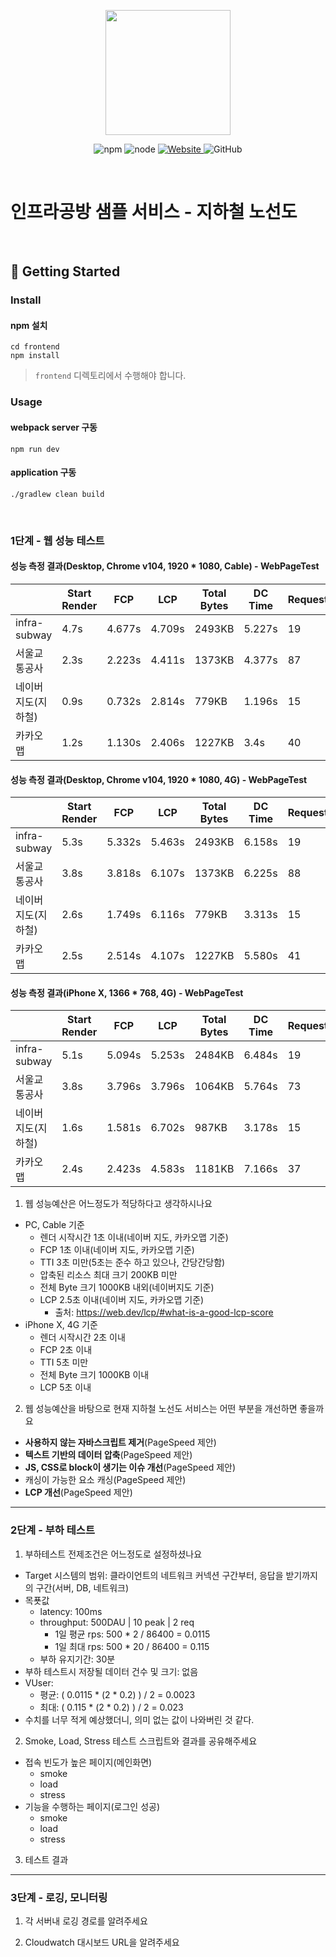 <p align="center">
    <img width="200px;" src="https://raw.githubusercontent.com/woowacourse/atdd-subway-admin-frontend/master/images/main_logo.png"/>
</p>
<p align="center">
  <img alt="npm" src="https://img.shields.io/badge/npm-%3E%3D%205.5.0-blue">
  <img alt="node" src="https://img.shields.io/badge/node-%3E%3D%209.3.0-blue">
  <a href="https://edu.nextstep.camp/c/R89PYi5H" alt="nextstep atdd">
    <img alt="Website" src="https://img.shields.io/website?url=https%3A%2F%2Fedu.nextstep.camp%2Fc%2FR89PYi5H">
  </a>
  <img alt="GitHub" src="https://img.shields.io/github/license/next-step/atdd-subway-service">
</p>

<br>

# 인프라공방 샘플 서비스 - 지하철 노선도

<br>

## 🚀 Getting Started

### Install
#### npm 설치
```
cd frontend
npm install
```
> `frontend` 디렉토리에서 수행해야 합니다.

### Usage
#### webpack server 구동
```
npm run dev
```
#### application 구동
```
./gradlew clean build
```
<br>


### 1단계 - 웹 성능 테스트

#### 성능 측정 결과(Desktop, Chrome v104, 1920 * 1080, Cable) - WebPageTest

|                     | Start Render | FCP    | LCP    | Total Bytes | DC Time | Requests |
|---------------------|--------------|--------|--------|-------------|--------|----------|
| infra-subway        | 4.7s         | 4.677s | 4.709s | 2493KB      | 5.227s | 19       |
| 서울교통공사        | 2.3s         | 2.223s | 4.411s | 1373KB      | 4.377s | 87       |
| 네이버 지도(지하철) | 0.9s         | 0.732s | 2.814s | 779KB       | 1.196s | 15       |
| 카카오맵            | 1.2s         | 1.130s | 2.406s | 1227KB      | 3.4s   | 40       |

#### 성능 측정 결과(Desktop, Chrome v104, 1920 * 1080, 4G) - WebPageTest

|                     | Start Render | FCP    | LCP    | Total Bytes | DC Time | Requests |
|---------------------|--------------|--------|--------|-------------|---------|----------|
| infra-subway        | 5.3s         | 5.332s | 5.463s | 2493KB      | 6.158s  | 19       |
| 서울교통공사        | 3.8s         | 3.818s | 6.107s | 1373KB      | 6.225s  | 88       |
| 네이버 지도(지하철) | 2.6s         | 1.749s | 6.116s | 779KB       | 3.313s  | 15       |
| 카카오맵            | 2.5s         | 2.514s | 4.107s | 1227KB      | 5.580s  | 41       |

#### 성능 측정 결과(iPhone X, 1366 * 768, 4G) - WebPageTest

|                     | Start Render | FCP    | LCP    | Total Bytes | DC Time | Requests |
|---------------------|--------------|--------|--------|-------------|---------|----------|
| infra-subway        | 5.1s         | 5.094s | 5.253s | 2484KB      | 6.484s  | 19       |
| 서울교통공사        | 3.8s         | 3.796s | 3.796s | 1064KB      | 5.764s  | 73       |
| 네이버 지도(지하철) | 1.6s         | 1.581s | 6.702s | 987KB       | 3.178s  | 15       |
| 카카오맵            | 2.4s         | 2.423s | 4.583s | 1181KB      | 7.166s  | 37       |

1. 웹 성능예산은 어느정도가 적당하다고 생각하시나요
  - PC, Cable 기준
    - 렌더 시작시간 1초 이내(네이버 지도, 카카오맵 기준)
    - FCP 1초 이내(네이버 지도, 카카오맵 기준)
    - TTI 3초 미만(5초는 준수 하고 있으나, 간당간당함)
    - 압축된 리소스 최대 크기 200KB 미만
    - 전체 Byte 크기 1000KB 내외(네이버지도 기준)
    - LCP 2.5초 이내(네이버 지도, 카카오맵 기준)
      - 출처: https://web.dev/lcp/#what-is-a-good-lcp-score
  - iPhone X, 4G 기준
    - 렌더 시작시간 2초 이내
    - FCP 2초 이내
    - TTI 5초 미만
    - 전체 Byte 크기 1000KB 이내
    - LCP 5초 이내
2. 웹 성능예산을 바탕으로 현재 지하철 노선도 서비스는 어떤 부분을 개선하면 좋을까요
  - **사용하지 않는 자바스크립트 제거**(PageSpeed 제안)
  - **텍스트 기반의 데이터 압축**(PageSpeed 제안)
  - **JS, CSS로 block이 생기는 이슈 개선**(PageSpeed 제안)
  - 캐싱이 가능한 요소 캐싱(PageSpeed 제안)
  - **LCP 개선**(PageSpeed 제안)

---

### 2단계 - 부하 테스트 
1. 부하테스트 전제조건은 어느정도로 설정하셨나요
  - Target 시스템의 범위: 클라이언트의 네트워크 커넥션 구간부터, 응답을 받기까지의 구간(서버, DB, 네트워크)
  - 목푯값
    - latency: 100ms
    - throughput: 500DAU | 10 peak | 2 req
      - 1일 평균 rps: 500 * 2 / 86400 = 0.0115
      - 1일 최대 rps: 500 * 20 / 86400 = 0.115
    - 부하 유지기간: 30분
  - 부하 테스트시 저장될 데이터 건수 및 크기: 없음
  - VUser: 
    - 평균: ( 0.0115 * (2 * 0.2) ) / 2 = 0.0023
    - 최대: ( 0.115 * (2 * 0.2) ) / 2 = 0.023
  - 수치를 너무 적게 예상했더니, 의미 없는 값이 나와버린 것 같다.
2. Smoke, Load, Stress 테스트 스크립트와 결과를 공유해주세요
  - 접속 빈도가 높은 페이지(메인화면)
    - smoke
    - load
    - stress
  - 기능을 수행하는 페이지(로그인 성공)
    - smoke
    - load
    - stress
3. 테스트 결과

---

### 3단계 - 로깅, 모니터링
1. 각 서버내 로깅 경로를 알려주세요

2. Cloudwatch 대시보드 URL을 알려주세요
